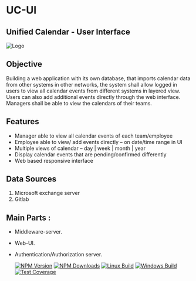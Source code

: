 # UC-UI
## Unified Calendar - User Interface
![Logo](https://omextemplates.content.office.net/support/templates/en-us/lt16410086.png)

## Objective

Building a web application with its own database, that imports calendar data from other systems in other networks, the system shall allow logged in users to view all calendar events from different systems in layered view. Users can also add additional events directly through the web interface. Managers shall be able to view the calendars of their teams.

## Features

  * Manager able to view all calendar events of each team/employee
  * Employee able to view/ add events directly – on date/time range in UI
  * Multiple views of calendar – day | week | month | year
  * Display calendar events that are pending/confirmed differently
  * Web based responsive interface


## Data Sources
1. Microsoft exchange server
2. Gitlab

## Main Parts :

* Middleware-server.
* Web-UI.
* Authentication/Authorization server.

  [![NPM Version][npm-image]][npm-url]
  [![NPM Downloads][downloads-image]][downloads-url]
  [![Linux Build][travis-image]][travis-url]
  [![Windows Build][appveyor-image]][appveyor-url]
  [![Test Coverage][coveralls-image]][coveralls-url]
  
[npm-image]: https://img.shields.io/npm/v/express.svg
[npm-url]: https://npmjs.org/package/express
[downloads-image]: https://img.shields.io/npm/dm/express.svg
[downloads-url]: https://npmjs.org/package/express
[travis-image]: https://img.shields.io/travis/expressjs/express/master.svg?label=linux
[travis-url]: https://travis-ci.org/expressjs/express
[appveyor-image]: https://img.shields.io/appveyor/ci/dougwilson/express/master.svg?label=windows
[appveyor-url]: https://ci.appveyor.com/project/dougwilson/express
[coveralls-image]: https://img.shields.io/coveralls/expressjs/express/master.svg
[coveralls-url]: https://coveralls.io/r/expressjs/express?branch=master
